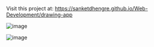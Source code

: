 Visit this project at: https://sanketdhengre.github.io/Web-Development/drawing-app

![image](https://github.com/SanketDhengre/Web-Development/assets/83276393/46648bba-6e40-44aa-ab65-7b179f765468)


![image](https://github.com/SanketDhengre/Web-Development/assets/83276393/c81962c5-e832-4f63-969e-80d40f95cf8e)
